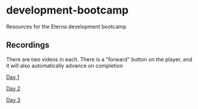 # development-bootcamp
Resources for the Eterna development bootcamp

## Recordings
There are two videos in each. There is a "forward" button on the player, and it will also automatically advance on completion

[Day 1](https://stanford.zoom.us/rec/play/vcUrfu2pqWo3HoCW4gSDAPF8W421eKKshnBL8vRfzxqyB3RSN1H3YudGYLBcE6OdFAWiTCEX0vgVmoO4?continueMode=true)

[Day 2](https://stanford.zoom.us/rec/play/6JUuf-mp_2k3HdfHsgSDC6d-W464Lqis0CdI-_pbnhnjVHYLZwXzYLcWZORpc4zznGbAf0eCIV8_78Sz?continueMode=true)

[Day 3](https://stanford.zoom.us/rec/play/tMEucu2p-Gg3GdLA5ASDU_N6W9TpLams2iUeqfsIzB29BXcHZ1T0b7BAYbAM6tm7t9pY-rXFR7xO8FOj?continueMode=true)